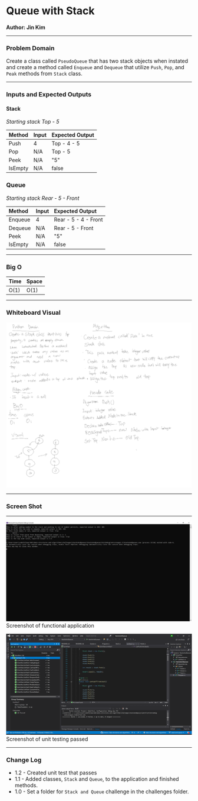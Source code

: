 # **Queue with Stack**

**Author: Jin Kim**

---

### Problem Domain

Create a class called `PseudoQueue` that has two stack objects when instated and create a method called `Enqueue` and `Dequeue` that utilize `Push`, `Pop`, and `Peak` methods from `Stack` class.

---

### Inputs and Expected Outputs

#### Stack
*Starting stack Top - 5*  

|Method | Input | Expected Output |
| :--------- | :----------- | :----------- |
| Push | 4 |  Top - 4 - 5 |
| Pop | N/A | Top - 5 |
| Peek | N/A | "5" |
| IsEmpty | N/A | false |

### Queue
*Starting stack Rear - 5 - Front*  

|Method | Input | Expected Output |
| :--------- | :----------- | :----------- |
| Enqueue | 4 |  Rear - 5 - 4 - Front |
| Dequeue | N/A | Rear - 5 - Front |
| Peek | N/A | "5" |
| IsEmpty | N/A | false |


---

### Big O


| Time | Space |
| :----------- | :----------- |
| O(1) | O(1) |


---


### Whiteboard Visual
![White Board](../../assets/StackNQueue/whiteboards.png)


---

### Screen Shot
---
![Application Demo](../../assets/StackNQueue/application-running.png)
Screenshot of functional application

![Unit Testing](../../assets/StackNQueue/unit-test.png)
Screenshot of unit testing passed

---
### Change Log
- 1.2 - Created unit test that passes
- 1.1 - Added classes, `Stack` and `Queue`, to the application and finished methods.
- 1.0 - Set a folder for `Stack and Queue` challenge in the challenges folder.

